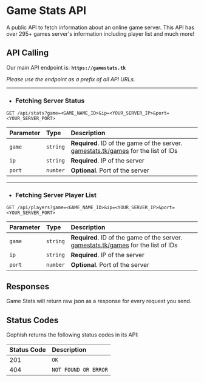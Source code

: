 # Game Stats API

A public API to fetch information about an online game server. This API has over 295+ games server's information including player list and much more!

## API Calling
Our main API endpoint is: **`https://gamestats.tk`**

*Please use the endpoint as a prefix of all API URLs.*

---
- ### Fetching Server Status


```http
GET /api/stats?game=<GAME_NAME_ID>&ip=<YOUR_SERVER_IP>&port=<YOUR_SERVER_PORT>
```

| Parameter | Type | Description |
| :--- | :--- | :--- |
| `game` | `string` | **Required**. ID of the game of the server. [gamestats.tk/games](https://gamestats.tk/games "Game ID List") for the list of IDs |
| `ip` | `string` | **Required**. IP of the server |
| `port` | `number` | **Optional**. Port of the server |

---
- ### Fetching Server Player List

```http
GET /api/players?game=<GAME_NAME_ID>&ip=<YOUR_SERVER_IP>&port=<YOUR_SERVER_PORT>
```

| Parameter | Type | Description |
| :--- | :--- | :--- |
| `game` | `string` | **Required**. ID of the game of the server. [gamestats.tk/games](https://gamestats.tk/games "Game ID List") for the list of IDs |
| `ip` | `string` | **Required**. IP of the server |
| `port` | `number` | **Optional**. Port of the server |

## Responses
Game Stats will return raw json as a response for every request you send.

## Status Codes

Gophish returns the following status codes in its API:

| Status Code | Description |
| :--- | :--- |
| 201 | `OK` |
| 404 | `NOT FOUND OR ERROR` |
